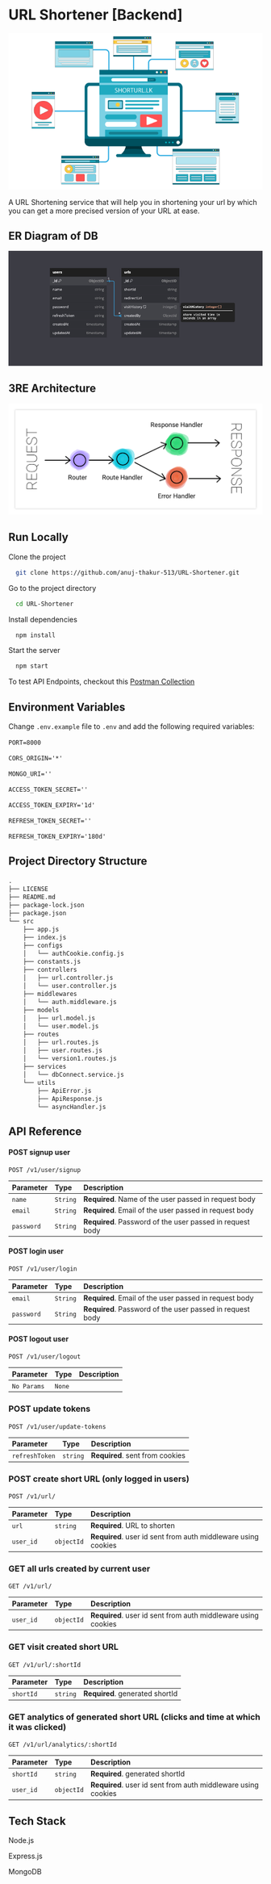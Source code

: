 # URL Shortener [Backend]

![](/github_assets/short-url-banner.png)

A URL Shortening service that will help you in shortening your url by which you can get a more precised version of your URL at ease.

## ER Diagram of DB

![](/github_assets/er-diagram.jpg)

## 3RE Architecture

![](/github_assets/3re-architecture.png)

## Run Locally

Clone the project

```bash
  git clone https://github.com/anuj-thakur-513/URL-Shortener.git
```

Go to the project directory

```bash
  cd URL-Shortener
```

Install dependencies

```bash
  npm install
```

Start the server

```bash
  npm start
```

To test API Endpoints, checkout this [Postman Collection](https://www.postman.com/shahi77/workspace/github/collection/28412567-c3f4614d-74ea-4de4-a3fb-9dd5e1438f64?action=share&creator=28412567)

## Environment Variables

Change `.env.example` file to `.env` and add the following required variables:

`PORT=8000`

`CORS_ORIGIN='*'`

`MONGO_URI=''`

`ACCESS_TOKEN_SECRET=''`

`ACCESS_TOKEN_EXPIRY='1d'`

`REFRESH_TOKEN_SECRET=''`

`REFRESH_TOKEN_EXPIRY='180d'`

## Project Directory Structure

```
.
├── LICENSE
├── README.md
├── package-lock.json
├── package.json
└── src
    ├── app.js
    ├── index.js
    ├── configs
    │   └── authCookie.config.js
    ├── constants.js
    ├── controllers
    │   ├── url.controller.js
    │   └── user.controller.js
    ├── middlewares
    │   └── auth.middleware.js
    ├── models
    │   ├── url.model.js
    │   └── user.model.js
    ├── routes
    │   ├── url.routes.js
    │   ├── user.routes.js
    │   └── version1.routes.js
    ├── services
    │   └── dbConnect.service.js
    └── utils
        ├── ApiError.js
        ├── ApiResponse.js
        └── asyncHandler.js
```

## API Reference

#### POST signup user

```http
POST /v1/user/signup
```

| Parameter  | Type     | Description                                               |
| :--------- | :------- | :-------------------------------------------------------- |
| `name`     | `String` | **Required**. Name of the user passed in request body     |
| `email`    | `String` | **Required**. Email of the user passed in request body    |
| `password` | `String` | **Required**. Password of the user passed in request body |

#### POST login user

```http
POST /v1/user/login
```

| Parameter  | Type     | Description                                               |
| :--------- | :------- | :-------------------------------------------------------- |
| `email`    | `String` | **Required**. Email of the user passed in request body    |
| `password` | `String` | **Required**. Password of the user passed in request body |

#### POST logout user

```http
POST /v1/user/logout
```

| Parameter   | Type   | Description |
| :---------- | :----- | :---------- |
| `No Params` | `None` |             |

### POST update tokens

```http
POST /v1/user/update-tokens
```

| Parameter      | Type     | Description                     |
| :------------- | :------- | :------------------------------ |
| `refreshToken` | `string` | **Required**. sent from cookies |

### POST create short URL (only logged in users)

```http
POST /v1/url/
```

| Parameter | Type       | Description                                                   |
| :-------- | :--------- | :------------------------------------------------------------ |
| `url`     | `string`   | **Required**. URL to shorten                                  |
| `user_id` | `objectId` | **Required**. user id sent from auth middleware using cookies |

### GET all urls created by current user

```http
GET /v1/url/
```

| Parameter | Type       | Description                                                   |
| :-------- | :--------- | :------------------------------------------------------------ |
| `user_id` | `objectId` | **Required**. user id sent from auth middleware using cookies |

### GET visit created short URL

```http
GET /v1/url/:shortId
```

| Parameter | Type     | Description                     |
| :-------- | :------- | :------------------------------ |
| `shortId` | `string` | **Required**. generated shortId |

### GET analytics of generated short URL (clicks and time at which it was clicked)

```http
GET /v1/url/analytics/:shortId
```

| Parameter | Type       | Description                                                   |
| :-------- | :--------- | :------------------------------------------------------------ |
| `shortId` | `string`   | **Required**. generated shortId                               |
| `user_id` | `objectId` | **Required**. user id sent from auth middleware using cookies |

## Tech Stack

Node.js

Express.js

MongoDB
